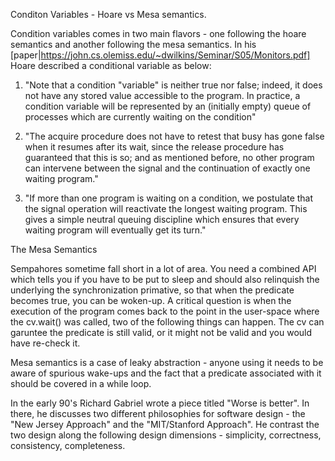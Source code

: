 Conditon Variables - Hoare vs Mesa semantics.

Condition variables comes in two main flavors - one following the hoare semantics and another following the mesa semantics. In his [paper|https://john.cs.olemiss.edu/~dwilkins/Seminar/S05/Monitors.pdf] Hoare described a conditional variable as below: 

1. "Note that a condition "variable" is neither true nor false; indeed, it does not have any stored value accessible to the program. In practice, a condition variable will be represented by an (initially empty) queue of processes which are currently waiting on the condition"
 
2. "The acquire procedure does not have to retest that busy has gone false when it resumes after its wait, since the release procedure has guaranteed that this is so; and as mentioned before, no other program can intervene between the signal and the continuation of exactly one waiting program."

3. "If more than one program is waiting on a condition, we postulate that the signal operation will reactivate the longest waiting program. This gives a simple neutral queuing discipline which ensures that every waiting program will eventually get its turn."

The Mesa Semantics 

Sempahores sometime fall short in a lot of area. You need a combined API which tells you if you have to be put to sleep and should also relinquish the underlying the synchronization primative, so that when the predicate becomes true, you can be woken-up. A critical question is when the execution of the program comes back to the point in the user-space where the cv.wait() was called, two of the following things can happen. The cv can garuntee the predicate is still valid, or it might not be valid and you would have re-check it. 

Mesa semantics is a case of leaky abstraction - anyone using it needs to be aware of spurious wake-ups and the fact that a predicate associated with it should be covered in a
while loop. 



In the early 90's Richard Gabriel wrote a piece titled "Worse is better". In there, he discusses two different philosophies for software design - the "New Jersey Approach"
and the "MIT/Stanford Approach". He contrast the two design along the following design dimensions - simplicity, correctness, consistency, completeness. 




